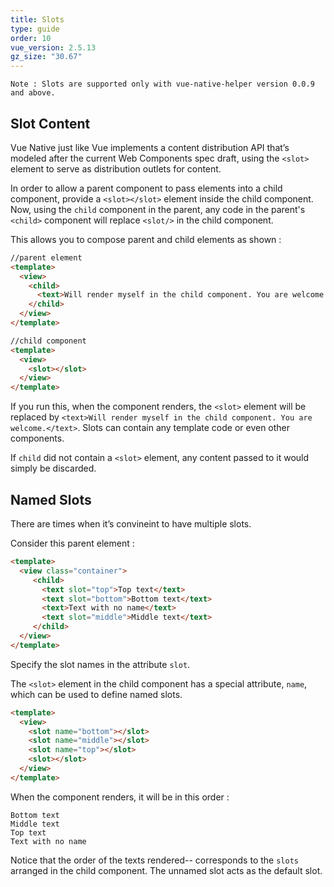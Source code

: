 ```yaml
---
title: Slots
type: guide
order: 10
vue_version: 2.5.13
gz_size: "30.67"
---
```


`Note : Slots are supported only with vue-native-helper version 0.0.9 and above.`

## Slot Content

Vue Native just like Vue implements a content distribution API that’s modeled after the current Web Components spec draft, using the `<slot>` element to serve as distribution outlets for content.

In order to allow a parent component to pass elements into a child component, provide a `<slot></slot>` element inside the child component. Now, using the `child` component in the parent, any code in the parent's `<child>` component will replace `<slot/>` in the child component.

This allows you to compose parent and child elements as shown :

```html
//parent element
<template>
  <view>
    <child>
      <text>Will render myself in the child component. You are welcome.</text>
    </child>
  </view>
</template>
```

```html
//child component
<template>
  <view>
    <slot></slot>
  </view>
</template>
```

If you run this, when the component renders, the `<slot>` element will be replaced by `<text>Will render myself in the child component. You are welcome.</text>`. Slots can contain any template code or even other components.

If `child` did not contain a `<slot>` element, any content passed to it would simply be discarded.

## Named Slots

There are times when it’s convineint to have multiple slots.

Consider this parent element :

```html
<template>
  <view class="container">
     <child>
       <text slot="top">Top text</text>
       <text slot="bottom">Bottom text</text>
       <text>Text with no name</text>
       <text slot="middle">Middle text</text>
     </child>
  </view>
</template>
```

Specify the slot names in the attribute `slot`.

The `<slot>` element in the child component has a special attribute, `name`, which can be used to define named slots.

```html
<template>
  <view>
    <slot name="bottom"></slot>
    <slot name="middle"></slot>
    <slot name="top"></slot>
    <slot></slot>
  </view>
</template>
```

When the component renders, it will be in this order :

```
Bottom text
Middle text
Top text
Text with no name
```

Notice that the order of the texts rendered-- corresponds to the `slots` arranged in the child component. The unnamed slot acts as the default slot.
